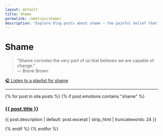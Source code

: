 ```yaml
---
layout: default
title: Shame
permalink: /emotion/shame/
description: "Explore blog posts about shame — the painful belief that we are not good enough or fundamentally flawed."
---
```


# Shame

> “Shame corrodes the very part of us that believes we are capable of change.”  
> — Brené Brown

[🎧 Listen to a playlist for shame](https://music.youtube.com/playlist?list=PLyM8K9BoUoR2Njg3KfGzD89bB7dTIzRPW)

---

{% for post in site.posts %}
  {% if post.emotions contains "shame" %}
  <article>
    <h3><a href="{{ post.url }}">{{ post.title }}</a></h3>
    <p class="excerpt">{{ post.description | default: post.excerpt | strip_html | truncatewords: 24 }}</p>
  </article>
  {% endif %}
{% endfor %}
